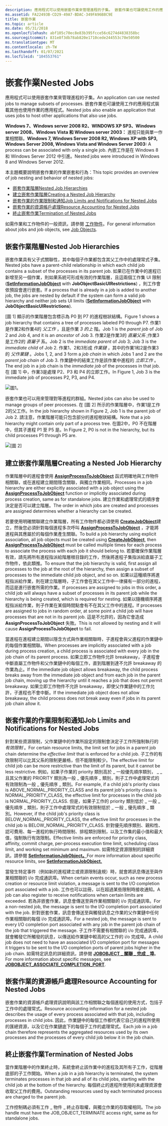 ```yaml
---
description: 應用程式可以使用嵌套作業來管理進程的子集。 嵌套作業也可讓使用工作的應用程式裝載其他也使用作業的應用程式。
ms.assetid: FA22493B-CD29-49A7-BDAC-349FA96B8C9E
title: 嵌套作業
ms.topic: article
ms.date: 05/31/2018
ms.openlocfilehash: abf105c70ec8e83b395fcce56c6274d4838358bc
ms.sourcegitcommit: 831e8f3db78ab820e1710cede244553c70e50500
ms.translationtype: MT
ms.contentlocale: zh-TW
ms.lasthandoff: 01/07/2021
ms.locfileid: "104553761"
---
```

# <a name="nested-jobs"></a><span data-ttu-id="9bb9b-104">嵌套作業</span><span class="sxs-lookup"><span data-stu-id="9bb9b-104">Nested Jobs</span></span>

<span data-ttu-id="9bb9b-105">應用程式可以使用嵌套作業來管理進程的子集。</span><span class="sxs-lookup"><span data-stu-id="9bb9b-105">An application can use nested jobs to manage subsets of processes.</span></span> <span data-ttu-id="9bb9b-106">嵌套作業也可讓使用工作的應用程式裝載其他也使用作業的應用程式。</span><span class="sxs-lookup"><span data-stu-id="9bb9b-106">Nested jobs also enable an application that uses jobs to host other applications that also use jobs.</span></span>

<span data-ttu-id="9bb9b-107">**Windows 7、Windows server 2008 R2、WINDOWS XP SP3、Windows server 2008、Windows Vista 和 Windows server 2003：** 進程只能與單一作業相關聯。</span><span class="sxs-lookup"><span data-stu-id="9bb9b-107">**Windows 7, Windows Server 2008 R2, Windows XP with SP3, Windows Server 2008, Windows Vista and Windows Server 2003:** A process can be associated with only a single job.</span></span> <span data-ttu-id="9bb9b-108">內嵌工作是在 Windows 8 和 Windows Server 2012 中引進。</span><span class="sxs-lookup"><span data-stu-id="9bb9b-108">Nested jobs were introduced in Windows 8 and Windows Server 2012.</span></span>

<span data-ttu-id="9bb9b-109">本主題概要說明嵌套作業的作業嵌套和行為：</span><span class="sxs-lookup"><span data-stu-id="9bb9b-109">This topic provides an overview of job nesting and behavior of nested jobs:</span></span>

-   [<span data-ttu-id="9bb9b-110">嵌套作業階層</span><span class="sxs-lookup"><span data-stu-id="9bb9b-110">Nested Job Hierarchies</span></span>](#nested-job-hierarchies)
-   [<span data-ttu-id="9bb9b-111">建立嵌套作業階層</span><span class="sxs-lookup"><span data-stu-id="9bb9b-111">Creating a Nested Job Hierarchy</span></span>](#creating-a-nested-job-hierarchy)
-   [<span data-ttu-id="9bb9b-112">嵌套作業的作業限制和通知</span><span class="sxs-lookup"><span data-stu-id="9bb9b-112">Job Limits and Notifications for Nested Jobs</span></span>](#job-limits-and-notifications-for-nested-jobs)
-   [<span data-ttu-id="9bb9b-113">嵌套作業的資源帳戶處理</span><span class="sxs-lookup"><span data-stu-id="9bb9b-113">Resource Accounting for Nested Jobs</span></span>](#resource-accounting-for-nested-jobs)
-   [<span data-ttu-id="9bb9b-114">終止嵌套作業</span><span class="sxs-lookup"><span data-stu-id="9bb9b-114">Termination of Nested Jobs</span></span>](#termination-of-nested-jobs)

<span data-ttu-id="9bb9b-115">如需作業和工作物件的一般資訊，請參閱 [工作物件](job-objects.md)。</span><span class="sxs-lookup"><span data-stu-id="9bb9b-115">For general information about jobs and job objects, see [Job Objects](job-objects.md).</span></span>

## <a name="nested-job-hierarchies"></a><span data-ttu-id="9bb9b-116">嵌套作業階層</span><span class="sxs-lookup"><span data-stu-id="9bb9b-116">Nested Job Hierarchies</span></span>

<span data-ttu-id="9bb9b-117">嵌套作業具有父子式關聯性，其中每個子作業都包含其父工作中的處理常式子集。</span><span class="sxs-lookup"><span data-stu-id="9bb9b-117">Nested jobs have a parent-child relationship in which each child job contains a subset of the processes in its parent job.</span></span> <span data-ttu-id="9bb9b-118">如果已在作業中的進程已新增至另一個作業，則如果系統可形成有效的作業階層，且這兩個工作集 UI 限制 ([**SetInformationJobObject**](/windows/win32/api/jobapi2/nf-jobapi2-setinformationjobobject) with **JobObjectBasicUIRestrictions**) ，則工作會依預設會進行嵌套。</span><span class="sxs-lookup"><span data-stu-id="9bb9b-118">If a process that is already in a job is added to another job, the jobs are nested by default if the system can form a valid job hierarchy and neither job sets UI limits ([**SetInformationJobObject**](/windows/win32/api/jobapi2/nf-jobapi2-setinformationjobobject) with **JobObjectBasicUIRestrictions**).</span></span>

<span data-ttu-id="9bb9b-119">[圖 1] 顯示的作業階層包含標示為 P0 到 P7 的進程樹狀結構。</span><span class="sxs-lookup"><span data-stu-id="9bb9b-119">Figure 1 shows a job hierarchy that contains a tree of processes labeled P0 through P7.</span></span> <span data-ttu-id="9bb9b-120">作業1是作業2和作業4的 *父工作* ，且是作業 *3 的上* 階。</span><span class="sxs-lookup"><span data-stu-id="9bb9b-120">Job 1 is the *parent job* of Job 2 and Job 4, and it is an *ancestor* of Job 3.</span></span> <span data-ttu-id="9bb9b-121">作業2是作業3的 *直屬父系* ;作業3是工作2的 *直屬子* 系。</span><span class="sxs-lookup"><span data-stu-id="9bb9b-121">Job 2 is the *immediate parent* of Job 3; Job 3 is the *immediate child* of Job 2.</span></span> <span data-ttu-id="9bb9b-122">作業1、2和3形成 *作業鏈* ，其中的作業1和2是作業3的 *父作業鏈* 。</span><span class="sxs-lookup"><span data-stu-id="9bb9b-122">Jobs 1, 2, and 3 form a *job chain* in which Jobs 1 and 2 are the *parent job chain* of Job 3.</span></span> <span data-ttu-id="9bb9b-123">作業鏈中的結束工作是該作業中進程的 *立即工作* 。</span><span class="sxs-lookup"><span data-stu-id="9bb9b-123">The end job in a job chain is the *immediate job* of the processes in that job.</span></span> <span data-ttu-id="9bb9b-124">在 [圖 1] 中，作業3是處理 P2、P3 和 P4 的立即工作。</span><span class="sxs-lookup"><span data-stu-id="9bb9b-124">In Figure 1, Job 3 is the immediate job of processes P2, P3, and P4.</span></span>

![圖1。](images/nested-jobs-a.png)

<span data-ttu-id="9bb9b-127">嵌套作業也可以用來管理對等進程的群組。</span><span class="sxs-lookup"><span data-stu-id="9bb9b-127">Nested jobs can also be used to manage groups of peer processes.</span></span> <span data-ttu-id="9bb9b-128">在 [圖 2] 所示的作業階層中，作業1是工作2的父工作。</span><span class="sxs-lookup"><span data-stu-id="9bb9b-128">In the job hierarchy shown in Figure 2, Job 1 is the parent job of Job 2.</span></span> <span data-ttu-id="9bb9b-129">請注意，作業階層可能只包含部分的進程樹狀結構。</span><span class="sxs-lookup"><span data-stu-id="9bb9b-129">Note that a job hierarchy might contain only part of a process tree.</span></span> <span data-ttu-id="9bb9b-130">在圖2中，P0 不在階層中，但其子進程 P1 至 P5 是。</span><span class="sxs-lookup"><span data-stu-id="9bb9b-130">In Figure 2, P0 is not in the hierarchy, but its child processes P1 through P5 are.</span></span>

![[圖 2]](images/nested-jobs-b.png)

## <a name="creating-a-nested-job-hierarchy"></a><span data-ttu-id="9bb9b-133">建立嵌套作業階層</span><span class="sxs-lookup"><span data-stu-id="9bb9b-133">Creating a Nested Job Hierarchy</span></span>

<span data-ttu-id="9bb9b-134">作業階層中的進程會使用 [**AssignProcessToJobObject**](/windows/win32/api/jobapi2/nf-jobapi2-assignprocesstojobobject) 函式明確地與工作物件相關聯，或在進程建立期間隱含關聯，與獨立作業相同。</span><span class="sxs-lookup"><span data-stu-id="9bb9b-134">Processes in a job hierarchy are either explicitly associated with a job object using the [**AssignProcessToJobObject**](/windows/win32/api/jobapi2/nf-jobapi2-assignprocesstojobobject) function or implicitly associated during process creation, same as for standalone jobs.</span></span> <span data-ttu-id="9bb9b-135">建立作業和處理常式的順序會決定是否可以建立階層。</span><span class="sxs-lookup"><span data-stu-id="9bb9b-135">The order in which jobs are created and processes are assigned determines whether a hierarchy can be created.</span></span>

<span data-ttu-id="9bb9b-136">若要使用明確關聯建立作業階層，所有工作物件都必須使用 [**CreateJobObject**](/windows/desktop/api/WinBase/nf-winbase-createjobobjecta)建立，然後您必須針對每個進程多次呼叫 [**AssignProcessToJobObject**](/windows/win32/api/jobapi2/nf-jobapi2-assignprocesstojobobject) ，才能將進程與其應屬於的每個作業產生關聯。</span><span class="sxs-lookup"><span data-stu-id="9bb9b-136">To build a job hierarchy using explicit association, all job objects must be created using [**CreateJobObject**](/windows/desktop/api/WinBase/nf-winbase-createjobobjecta), then [**AssignProcessToJobObject**](/windows/win32/api/jobapi2/nf-jobapi2-assignprocesstojobobject) must be called multiple times for each process to associate the process with each job it should belong to.</span></span> <span data-ttu-id="9bb9b-137">若要確保作業階層有效，請先將所有進程指派給階層根目錄的工作，然後將進程子集指派給直屬子工作物件，依此類推。</span><span class="sxs-lookup"><span data-stu-id="9bb9b-137">To ensure that the job hierarchy is valid, first assign all processes to the job at the root of the hierarchy, then assign a subset of processes to the immediate child job object, and so on.</span></span> <span data-ttu-id="9bb9b-138">如果以這種順序將進程指派給作業，則在建立階層時，子工作會在其父工作中一律擁有一部分的進程，而這是進行嵌套所需的作業。</span><span class="sxs-lookup"><span data-stu-id="9bb9b-138">If processes are assigned to jobs in this order, a child job will always have a subset of processes in its parent job while the hierarchy is being created, which is required for nesting.</span></span> <span data-ttu-id="9bb9b-139">如果以隨機順序將進程指派給作業，則子作業在某個時間點會有不在其父工作中的進程。</span><span class="sxs-lookup"><span data-stu-id="9bb9b-139">If processes are assigned to jobs in random order, at some point a child job will have processes that are not in its parent job.</span></span> <span data-ttu-id="9bb9b-140">這是不允許的，因為它會造成 **AssignProcessToJobObject** 失敗。</span><span class="sxs-lookup"><span data-stu-id="9bb9b-140">This is not allowed by nesting and it will cause **AssignProcessToJobObject** to fail.</span></span>

<span data-ttu-id="9bb9b-141">當進程在進程建立期間以隱含方式與作業相關聯時，子進程會與父進程的作業鏈中的每個作業相關聯。</span><span class="sxs-lookup"><span data-stu-id="9bb9b-141">When processes are implicitly associated with a job during process creation, a child process is associated with every job in the job chain of its parent process.</span></span> <span data-ttu-id="9bb9b-142">如果立即工作物件允許 breakaway，子進程會中斷直屬工作物件和父作業鏈中的每個工作，直到階層到達不允許 breakaway 的作業為止。</span><span class="sxs-lookup"><span data-stu-id="9bb9b-142">If the immediate job object allows breakaway, the child process breaks away from the immediate job object and from each job in the parent job chain, moving up the hierarchy until it reaches a job that does not permit breakaway.</span></span> <span data-ttu-id="9bb9b-143">如果立即工作物件不允許 breakaway，即使父作業鏈中的工作允許，子進程也不會中斷。</span><span class="sxs-lookup"><span data-stu-id="9bb9b-143">If the immediate job object does not allow breakaway, the child process does not break away even if jobs in its parent job chain allow it.</span></span>

## <a name="job-limits-and-notifications-for-nested-jobs"></a><span data-ttu-id="9bb9b-144">嵌套作業的作業限制和通知</span><span class="sxs-lookup"><span data-stu-id="9bb9b-144">Job Limits and Notifications for Nested Jobs</span></span>

<span data-ttu-id="9bb9b-145">針對某些資源限制，父作業鏈中的作業所設定的限制會決定子工作所強制執行的 *有效限制* 。</span><span class="sxs-lookup"><span data-stu-id="9bb9b-145">For certain resource limits, the limit set for jobs in a parent job chain determine the *effective limit* that is enforced for a child job.</span></span> <span data-ttu-id="9bb9b-146">子工作的有效限制可以比其父系的限制更嚴格，但不能限制較少。</span><span class="sxs-lookup"><span data-stu-id="9bb9b-146">The effective limit for child job can be more restrictive than the limit of its parent, but it cannot be less restrictive.</span></span> <span data-ttu-id="9bb9b-147">例如，如果子作業的 priority 類別高於 \_ 一般優先順序類別， \_ \_ 且其父作業的 PRIORITY 類別為一般 \_ 優先順序 \_ 類別，則子工作中處理常式的有效限制為一般 \_ 優先順序 \_ 類別。</span><span class="sxs-lookup"><span data-stu-id="9bb9b-147">For example, if a child job's priority class is ABOVE\_NORMAL\_PRIORITY\_CLASS and its parent job's priority class is NORMAL\_PRIORITY\_CLASS, the effective limit for processes in the child job is NORMAL\_PRIORITY\_CLASS.</span></span> <span data-ttu-id="9bb9b-148">但是，如果子工作的 priority 類別低於 \_ 一般 \_ 優先順序 \_ 類別，則子工作中處理常式的有效限制低於 \_ 一般 \_ 優先順序 \_ 類別。</span><span class="sxs-lookup"><span data-stu-id="9bb9b-148">However, if the child job's priority class is BELOW\_NORMAL\_PRIORITY\_CLASS, the effective limit for processes in the child job is BELOW\_NORMAL\_PRIORITY\_CLASS.</span></span> <span data-ttu-id="9bb9b-149">針對優先順序類別、親和性、認可費用、每一進程的執行時間限制、排程類別限制，以及工作集的最小值和最大值，強制執行有效限制。</span><span class="sxs-lookup"><span data-stu-id="9bb9b-149">Effective limits are enforced for priority class, affinity, commit charge, per-process execution time limit, scheduling class limit, and working set minimum and maximum.</span></span> <span data-ttu-id="9bb9b-150">如需特定資源限制的詳細資訊，請參閱 [ **SetInformationJobObject。**](/windows/win32/api/jobapi2/nf-jobapi2-setinformationjobobject)</span><span class="sxs-lookup"><span data-stu-id="9bb9b-150">For more information about specific resource limits, see [**SetInformationJobObject.**](/windows/win32/api/jobapi2/nf-jobapi2-setinformationjobobject)</span></span>

<span data-ttu-id="9bb9b-151">當發生特定事件（例如新的進程建立或資源限制違規）時，就會將訊息傳送至與作業相關聯的 i/o 完成通訊埠。</span><span class="sxs-lookup"><span data-stu-id="9bb9b-151">When certain events occur, such as new process creation or resource limit violation, a message is sent to the I/O completion port associated with a job.</span></span> <span data-ttu-id="9bb9b-152">工作也可以註冊，以在超過某些限制時接收通知。</span><span class="sxs-lookup"><span data-stu-id="9bb9b-152">A job can also register to receive notifications when certain limits are exceeded.</span></span> <span data-ttu-id="9bb9b-153">若為非嵌套作業，訊息會傳送至與作業相關聯的 i/o 完成通訊埠。</span><span class="sxs-lookup"><span data-stu-id="9bb9b-153">For a non-nested job, the message is sent to the I/O completion port associated with the job.</span></span> <span data-ttu-id="9bb9b-154">針對嵌套作業，訊息會傳送至與觸發訊息之作業的父作業鏈中任何作業相關聯的每個 i/o 完成通訊埠。</span><span class="sxs-lookup"><span data-stu-id="9bb9b-154">For a nested job, the message is sent to every I/O completion port associated with any job in the parent job chain of the job that triggered the message.</span></span> <span data-ttu-id="9bb9b-155">子工作不需要有相關聯的 i/o 完成通訊埠，就會觸發它所觸發的訊息，以傳送給作業鏈中較高的父工作的 i/o 完成埠。</span><span class="sxs-lookup"><span data-stu-id="9bb9b-155">A child job does not need to have an associated I/O completion port for messages it triggers to be sent to the I/O completion ports of parent jobs higher in the job chain.</span></span> <span data-ttu-id="9bb9b-156">如需特定訊息的詳細資訊，請參閱 [**JOBOBJECT \_ 關聯 \_ 完成 \_ 埠**](/windows/desktop/api/WinNT/ns-winnt-jobobject_associate_completion_port)。</span><span class="sxs-lookup"><span data-stu-id="9bb9b-156">For more information about specific messages, see [**JOBOBJECT\_ASSOCIATE\_COMPLETION\_PORT**](/windows/desktop/api/WinNT/ns-winnt-jobobject_associate_completion_port).</span></span>

## <a name="resource-accounting-for-nested-jobs"></a><span data-ttu-id="9bb9b-157">嵌套作業的資源帳戶處理</span><span class="sxs-lookup"><span data-stu-id="9bb9b-157">Resource Accounting for Nested Jobs</span></span>

<span data-ttu-id="9bb9b-158">嵌套作業的資源帳戶處理資訊說明與該工作相關聯之每個進程的使用方式，包括子工作中的處理常式。</span><span class="sxs-lookup"><span data-stu-id="9bb9b-158">Resource accounting information for a nested job describes the usage of every process associated with that job, including processes in child jobs.</span></span> <span data-ttu-id="9bb9b-159">因此，作業鏈中的每個工作都代表它自己的進程所使用的匯總資源，以及它在作業鏈底下的每個子工作的處理常式。</span><span class="sxs-lookup"><span data-stu-id="9bb9b-159">Each job in a job chain therefore represents the aggregated resources used by its own processes and the processes of every child job below it in the job chain.</span></span>

## <a name="termination-of-nested-jobs"></a><span data-ttu-id="9bb9b-160">終止嵌套作業</span><span class="sxs-lookup"><span data-stu-id="9bb9b-160">Termination of Nested Jobs</span></span>

<span data-ttu-id="9bb9b-161">當作業階層中的作業終止時，系統會終止該作業中的進程及其所有子工作，從階層底部的子工作開始。</span><span class="sxs-lookup"><span data-stu-id="9bb9b-161">When a job in a job hierarchy is terminated, the system terminates processes in that job and all of its child jobs, starting with the child job at the bottom of the hierarchy.</span></span> <span data-ttu-id="9bb9b-162">每個終止的進程所使用的未處理資源會收取父工作的費用。</span><span class="sxs-lookup"><span data-stu-id="9bb9b-162">Outstanding resources used by each terminated process are charged to the parent job.</span></span>

<span data-ttu-id="9bb9b-163">工作控制碼必須有工作 \_ 物件 \_ 終止存取權，與獨立作業的存取權相同。</span><span class="sxs-lookup"><span data-stu-id="9bb9b-163">The job handle must have the JOB\_OBJECT\_TERMINATE access right, same as for standalone jobs.</span></span>

 

 
